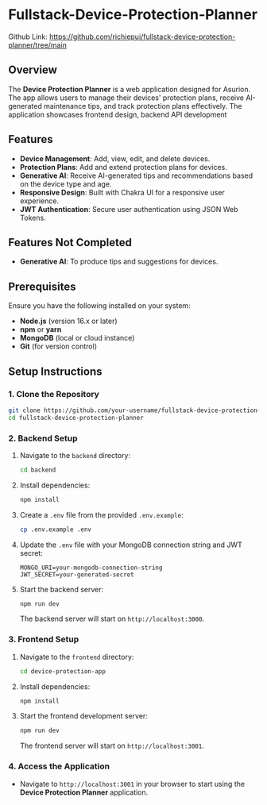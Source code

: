 
# Fullstack-Device-Protection-Planner

Github Link: https://github.com/richiepui/fullstack-device-protection-planner/tree/main

## Overview

The **Device Protection Planner** is a web application designed for Asurion. The app allows users to manage their devices' protection plans, receive AI-generated maintenance tips, and track protection plans effectively. The application showcases frontend design, backend API development

## Features

- **Device Management**: Add, view, edit, and delete devices.
- **Protection Plans**: Add and extend protection plans for devices.
- **Generative AI**: Receive AI-generated tips and recommendations based on the device type and age.
- **Responsive Design**: Built with Chakra UI for a responsive user experience.
- **JWT Authentication**: Secure user authentication using JSON Web Tokens.

## Features Not Completed

- **Generative AI**: To produce tips and suggestions for devices.

## Prerequisites

Ensure you have the following installed on your system:

- **Node.js** (version 16.x or later)
- **npm** or **yarn**
- **MongoDB** (local or cloud instance)
- **Git** (for version control)

## Setup Instructions

### 1. Clone the Repository

```bash
git clone https://github.com/your-username/fullstack-device-protection-planner.git
cd fullstack-device-protection-planner
```

### 2. Backend Setup

1. Navigate to the `backend` directory:

    ```bash
    cd backend
    ```

2. Install dependencies:

    ```bash
    npm install
    ```

3. Create a `.env` file from the provided `.env.example`:

    ```bash
    cp .env.example .env
    ```

4. Update the `.env` file with your MongoDB connection string and JWT secret:

    ```
    MONGO_URI=your-mongodb-connection-string
    JWT_SECRET=your-generated-secret
    ```

5. Start the backend server:

    ```bash
    npm run dev
    ```

    The backend server will start on `http://localhost:3000`.

### 3. Frontend Setup

1. Navigate to the `frontend` directory:

    ```bash
    cd device-protection-app
    ```

2. Install dependencies:

    ```bash
    npm install
    ```

3. Start the frontend development server:

    ```bash
    npm run dev
    ```

    The frontend server will start on `http://localhost:3001`.

### 4. Access the Application

- Navigate to `http://localhost:3001` in your browser to start using the **Device Protection Planner** application.

